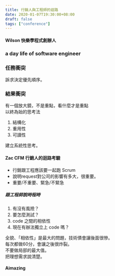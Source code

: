 ```yaml
---
title: 行銷人與工程師的迴路
date: 2020-01-07T19:30:00+08:00
draft: false
tags: ["conference"]
---
```


#### Wilson 快樂學程式創辦人
### a day life of software engineer

### 任務衝突
訴求決定優先順序。

### 結果衝突
有一個放大鏡，不是重點，看什麼才是重點  
以終為始的思考法

1. 結構化
2. 重用性
3. 可讀性

建立系統性思考。

#### Zac CFM 行銷人的迴路考驗
- 行銷跟工程應該要一起跑 Scrum
- 說明request對公司的影響有多大，很重要。
- 重要/不重要、緊急/不緊急
##### 跟工程師說時程時
1. 有沒有風險？
2. 要怎麼測試？
3. code 之間的相依性
4. 現在有辦法獨立上 code 嗎？  

全貌、「相依性」是最大的問題，技術債會讓後面很慘。  
每次都做60分，會讓之後很炸裂。  
不要做局部的最大值。  
把理想需求說清楚。  

#### Aimazing